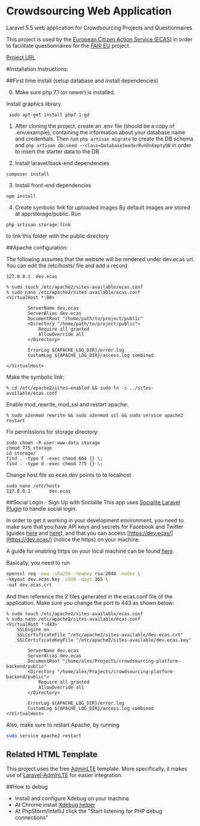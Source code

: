 # Crowdsourcing Web Application

Laravel 5.5 web application for Crowdsourcing Projects and Questionnaires

This project is used by the [European Citizen Action Service (ECAS)](https://ecas.org/) in order to facilitate
questionnaires for the [FAIR EU](https://ecas.org/projects/fair-eu/) project.

[Project URL](https://crowdsourcing.ecas.org/)

#Installation Instructions:

##First time install (setup database and install dependencies)

0. Make sure php 7.1 (or newer) is installed.

Install graphics library 

```
 sudo apt-get install php7.1-gd
```

1. After cloning the project, create an .env file (should be a copy of .env.example),
containing the information about your database name and credentials.
Then run ```php artisan migrate``` to create the DB schema and
```php artisan db:seed --class=DatabaseSeederRunOnEmptyDB``` in order to insert the starter data to the DB

2. Install laravel/back-end dependencies
```
composer install

```

3. Install front-end dependencies
```
npm install
```

4. Create symbolic link for uploaded images
By default images are stored at app/storage/public. Run
```
php artisan storage:link
```
to link this folder with the public directory

##Apache configuration:

The following assumes that the website will be rendered under dev.ecas url.
You can edit the /etc/hosts/ file and add a record  
```
127.0.0.1  dev.ecas
```


```
% sudo touch /etc/apache2/sites-available/ecas.conf
% sudo nano /etc/apache2/sites-available/ecas.conf
<VirtualHost *:80>
       
        ServerName dev.ecas
        ServerAlias dev.ecas
        DocumentRoot "/home/path/to/project/public"
        <Directory "/home/path/to/project/public">
            Require all granted
            AllowOverride all
        </Directory>
       
        ErrorLog ${APACHE_LOG_DIR}/error.log
        CustomLog ${APACHE_LOG_DIR}/access.log combined

</VirtualHost>
```
Make the symbolic link:
```
% cd /etc/apache2/sites-enabled && sudo ln -s ../sites-available/ecas.conf
```
Enable mod_rewrite, mod_ssl and restart apache:
```
% sudo a2enmod rewrite && sudo a2enmod ssl && sudo service apache2 restart
```
Fix permissions for storage directory:
```
sudo chown -R user:www-data storage
chmod 775 storage
cd storage/
find . -type f -exec chmod 664 {} \;
find . -type d -exec chmod 775 {} \;
```

Change host file so ecas.dev points to to localhost 
```$xslt
sudo nano /etc/hosts
127.0.0.1       dev.ecas

```

##Social Login - Sign Up with Socialite
This app uses [Socialite Laravel Plugin](https://laravel.com/docs/5.6/socialite) to handle social login.

In order to get it working in your development environment, you need to make sure that you have API keys and secrets for 
Facebook and Twitter (guides [here](https://appdividend.com/2017/07/12/laravel-facebook-login/) and [here](https://appdividend.com/2017/07/21/laravel-5-twitter-login/)),
and that you can access [https://dev.ecas/](https://dev.ecas/) (notice the https) on your machine.

A guide for enabling https on your local machine can be found [here](https://deliciousbrains.com/https-locally-without-browser-privacy-errors/).

Basically, you need to run 
```bash
openssl req -new -sha256 -newkey rsa:2048 -nodes \
-keyout dev.ecas.key -x509 -days 365 \
-out dev.ecas.crt
```

And then reference the 2 files generated in the ecas.conf file of the application.
Make sure you change the port to 443 as shown below:


```
% sudo touch /etc/apache2/sites-available/ecas.conf
% sudo nano /etc/apache2/sites-available/ecas.conf
<VirtualHost *:443>
	SSLEngine on
	SSLCertificateFile "/etc/apache2/sites-available/dev.ecas.crt"
	SSLCertificateKeyFile "/etc/apache2/sites-available/dev.ecas.key"

        ServerName dev.ecas
        ServerAlias dev.ecas
        DocumentRoot "/home/alex/Projects/crowdsourcing-platform-backend/public"
        <Directory "/home/alex/Projects/crowdsourcing-platform-backend/public">
            Require all granted
            AllowOverride all
        </Directory>
       
        ErrorLog ${APACHE_LOG_DIR}/error.log
        CustomLog ${APACHE_LOG_DIR}/access.log combined
</VirtualHost>
```



Also, make sure to restart Apache, by running

```bash
sudo service apache2 restart
```

## Related HTML Template
This project uses the free [AdminLTE](https://adminlte.io/themes/AdminLTE/index2.html) template. 
More specifically, it makes use of [Laravel-AdminLTE](https://github.com/jeroennoten/Laravel-AdminLTE)
for easier integration.


##How to debug
- Install and configure Xdebug on your machine
- At Chrome install [Xdebug helper](https://chrome.google.com/webstore/detail/xdebug-helper/eadndfjplgieldjbigjakmdgkmoaaaoc?utm_source=chrome-app-launcher-info-dialog)
- At PhpStorm/IntelliJ click the "Start listening for PHP debug connections"
